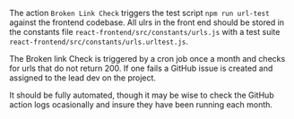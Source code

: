 The action `Broken Link Check` triggers the test script `npm run url-test` against the frontend codebase. All ulrs in the front end should be stored in the constants file `react-frontend/src/constants/urls.js` with a test suite `react-frontend/src/constants/urls.urltest.js`.  

The Broken link Check is triggered by a cron job once a month and checks for urls that do not return 200. If one fails a GitHub issue is created and assigned to the lead dev on the project.

It should be fully automated, though it may be wise to check the GitHub action logs ocasionally and insure they have been running each month.
